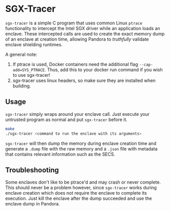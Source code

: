 # SGX-Tracer

`sgx-tracer` is a simple C program that uses common Linux `ptrace` functionality to intercept the Intel SGX driver while an application loads an enclave. These intercepted calls are used to create the exact memory dump of an enclave at creation time, allowing Pandora to *truthfully* validate enclave shielding runtimes. 

A general note: 
1. If ptrace is used, Docker containers need the additional flag `--cap-add=SYS_PTRACE`. Thus, add this to your docker run command if you wish to use sgx-tracer!
2. sgx-tracer uses linux headers, so make sure they are installed when building.

## Usage

`sgx-tracer` simply wraps around your enclave call. Just execute your untrusted program as normal and put `sgx-tracer` before it.

```bash
make
./sgx-tracer <command to run the enclave with its arguments>
```

`sgx-tracer` will then dump the memory during enclave creation time and generate a `.dump` file with the raw memory and a `.json` file with metadata that contains relevant information such as the SECS.

## Troubleshooting

Some enclaves don't like to be ptrace'd and may crash or never complete. This should never be a problem however, since `sgx-tracer` works during enclave creation which does not require the enclave to complete its execution. Just kill the enclave after the dump succeeded and use the enclave dump in Pandora.